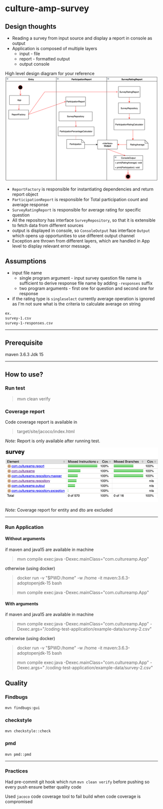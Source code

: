# culture-amp-survey

## Design thoughts

* Reading a survey from input source and display a report in console as output
* Application is composed of multiple layers
    * input - file
    * report - formatted output
    * output console

High level design diagram for your reference   ![Design Diagram](document/Design.png)

* `ReportFactory` is responsible for instantiating dependencies and return report object
* `ParticipationReport` is responsible for Total participation count and average response
* `SurveyRatingReport` is responsible for average rating for specific question
* All the repository has interface `SurveyRepository`, so that it is extensible to fetch data from different sources
* output is displayed in console, so `ConsoleOutput` has interface `Output` which opens up opportunities to use
  different output channel
* Exception are thrown from different layers, which are handled in App level to display relevant error message.

## Assumptions

* input file name
    * single program argument - input survey question file name is sufficient to derive response file name by
      adding `-responses` suffix
    * two program arguments - first one for question and second one for response
* if the rating type is `singleselect` currently average operation is ignored as I'm not sure what is the criteria to
  calculate average on string

```
ex.
survey-1.csv
survey-1-responses.csv
```

---

## Prerequisite

maven 3.6.3 Jdk 15

---

## How to use?

### Run test

> mvn clean verify

### Coverage report

Code coverage report is available in
> target/site/jacoco/index.html

_Note:_ Report is only available after running test.

![Code coverage](document/Code_coverage.png)

_Note:_ Coverage report for entity and dto are excluded

---

### Run Application

#### Without arguments

if maven and java15 are available in machine
> mvn compile exec:java -Dexec.mainClass="com.cultureamp.App"

otherwise (using docker)
<blockquote>
docker run -v "$PWD:/home" -w /home -it maven:3.6.3-adoptopenjdk-15 bash

mvn compile exec:java -Dexec.mainClass="com.cultureamp.App"
</blockquote>

#### With arguments

if maven and java15 are available in machine
> mvn compile exec:java -Dexec.mainClass="com.cultureamp.App" -Dexec.args="/coding-test-application/example-data/survey-2.csv"

otherwise (using docker)
<blockquote>
docker run -v "$PWD:/home" -w /home -it maven:3.6.3-adoptopenjdk-15 bash

mvn compile exec:java -Dexec.mainClass="com.cultureamp.App" -Dexec.args="
/coding-test-application/example-data/survey-2.csv"
</blockquote>

## Quality

### Findbugs

`mvn findbugs:gui`

### checkstyle

`mvn checkstyle::check`

### pmd

`mvn pmd::pmd`

---

### Practices

Had pre-commit git hook which run `mvn clean verify` before pushing so every push ensure better quality code

Used `jacoco` code coverage tool to fail build when code coverage is compromised
